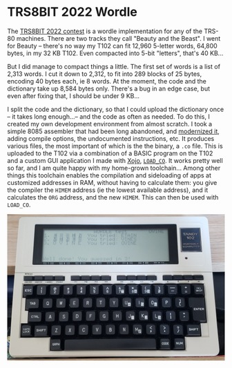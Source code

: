 # TRS8BIT 2022 Wordle

The [TRS8BIT 2022 contest](http://trs-80.org.uk/page5.html) is a wordle implementation for any of the TRS-80 machines. There are two tracks they call "Beauty and the Beast". I went for Beauty – there's no way my T102 can fit 12,960 5-letter words, 64,800 bytes, in my 32 KB T102. Even compacted into 5-bit "letters", that's 40 KB...

But I did manage to compact things a little. The first set of words is a list of 2,313 words. I cut it down to 2,312, to fit into 289 blocks of 25 bytes, encoding 40 bytes each, ie 8 words. At the moment, the code and the dictionary take up 8,584 bytes only. There's a bug in an edge case, but even after fixing that, I should be under 9 KB...

I split the code and the dictionary, so that I could upload the dictionary once – it takes long enough...– and the code as often as needed. To do this, I created my own development environment from almost scratch. I took a simple 8085 assembler that had been long abandoned, and [modernized it](https://github.com/Kongduino/8085asm), adding compile options, the undocumented instructions, etc. It produces various files, the most important of which is the the binary, a `.co` file. This is uploaded to the T102 via a combination of a BASIC program on the T102 and a custom GUI application I made with [Xojo](https://www.xojo.com/), [`LOAD_CO`](https://github.com/Kongduino/Load_CO). It works pretty well so far, and I am quite happy with my home-grown toolchain... Among other things this toolchain enables the compilation and sideloading of apps at customized addresses in RAM, without having to calculate them: you give the compiler the `HIMEM` address (ie the lowest available address), and it calculates the `ORG` address, and the new `HIMEM`. This can then be used with `LOAD_CO`.

![demo](Demo.jpg)
